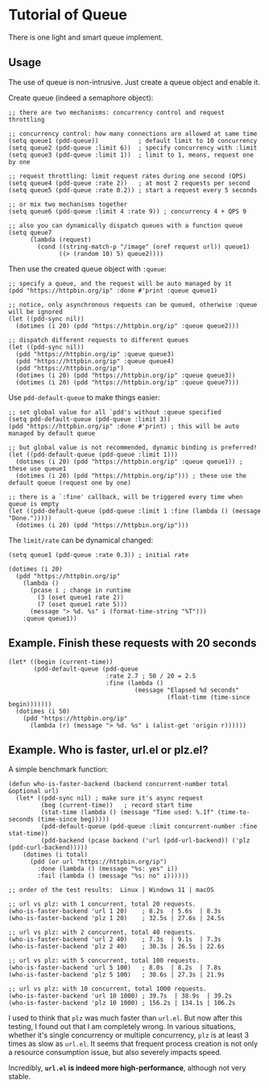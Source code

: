 # Tutorial of Queue

There is one light and smart queue implement.

## Usage

The use of queue is non-intrusive. Just create a queue object and enable it.

Create queue (indeed a semaphore object):
```emacs-lisp
;; there are two mechanisms: concurrency control and request throttling

;; concurrency control: how many connections are allowed at same time
(setq queue1 (pdd-queue))           ; default limit to 10 concurrency
(setq queue2 (pdd-queue :limit 6))  ; specify concurrency with :limit
(setq queue3 (pdd-queue :limit 1))  ; limit to 1, means, request one by one

;; request throttling: limit request rates during one second (QPS)
(setq queue4 (pdd-queue :rate 2))   ; at most 2 requests per second
(setq queue5 (pdd-queue :rate 0.2)) ; start a request every 5 seconds

;; or mix two mechanisms together
(setq queue6 (pdd-queue :limit 4 :rate 9)) ; concurrency 4 + QPS 9

;; also you can dynamically dispatch queues with a function queue
(setq queue7
      (lambda (request)
        (cond ((string-match-p "/image" (oref request url)) queue1)
              ((> (random 10) 5) queue2))))
```

Then use the created queue object with `:queue`:
```emacs-lisp
;; specify a queue, and the request will be auto managed by it
(pdd "https://httpbin.org/ip" :done #'print :queue queue1)

;; notice, only asynchronous requests can be queued, otherwise :queue will be ignored
(let ((pdd-sync nil))
  (dotimes (i 20) (pdd "https://httpbin.org/ip" :queue queue2)))

;; dispatch different requests to different queues
(let ((pdd-sync nil))
  (pdd "https://httpbin.org/ip" :queue queue3)
  (pdd "https://httpbin.org/ip" :queue queue4)
  (pdd "https://httpbin.org/ip")
  (dotimes (i 20) (pdd "https://httpbin.org/ip" :queue queue3))
  (dotimes (i 20) (pdd "https://httpbin.org/ip" :queue queue7)))
```

Use `pdd-default-queue` to make things easier:
```emacs-lisp
;; set global value for all `pdd's without :queue specified
(setq pdd-default-queue (pdd-queue :limit 3))
(pdd "https://httpbin.org/ip" :done #'print) ; this will be auto managed by default queue

;; but global value is not recommended, dynamic binding is preferred!
(let ((pdd-default-queue (pdd-queue :limit 1)))
  (dotimes (i 20) (pdd "https://httpbin.org/ip" :queue queue1)) ; these use queue1
  (dotimes (i 20) (pdd "https://httpbin.org/ip"))) ; these use the default queue (request one by one)

;; there is a `:fine' callback, will be triggered every time when queue is empty
(let ((pdd-default-queue (pdd-queue :limit 1 :fine (lambda () (message "Done.")))))
  (dotimes (i 20) (pdd "https://httpbin.org/ip")))
```

The `limit/rate` can be dynamical changed:
```emacs-lisp
(setq queue1 (pdd-queue :rate 0.3)) ; initial rate

(dotimes (i 20)
  (pdd "https://httpbin.org/ip"
    (lambda ()
      (pcase i ; change in runtime
        (3 (oset queue1 rate 2))
        (7 (oset queue1 rate 5)))
      (message "> %d. %s" i (format-time-string "%T")))
    :queue queue1))
```

## Example. Finish these requests with 20 seconds

```emacs-lisp
(let* ((begin (current-time))
       (pdd-default-queue (pdd-queue
                           :rate 2.7 ; 50 / 20 = 2.5
                           :fine (lambda ()
                                   (message "Elapsed %d seconds"
                                            (float-time (time-since begin)))))))
  (dotimes (i 50)
    (pdd "https://httpbin.org/ip"
      (lambda (r) (message "> %d. %s" i (alist-get 'origin r))))))
```

## Example. Who is faster, url.el or plz.el?

A simple benchmark function:

```emacs-lisp
(defun who-is-faster-backend (backend concurrent-number total &optional url)
  (let* ((pdd-sync nil) ; make sure it's async request
         (beg (current-time))   ; record start time
         (stat-time (lambda () (message "Time used: %.1f" (time-to-seconds (time-since beg)))))
         (pdd-default-queue (pdd-queue :limit concurrent-number :fine stat-time))
         (pdd-backend (pcase backend ('url (pdd-url-backend)) ('plz (pdd-curl-backend)))))
    (dotimes (i total)
      (pdd (or url "https://httpbin.org/ip")
        :done (lambda () (message "%s: yes" i))
        :fail (lambda () (message "%s: no" i))))))

;; order of the test results:  Linux | Windows 11 | macOS

;; url vs plz: with 1 concurrent, total 20 requests.
(who-is-faster-backend 'url 1 20)    ; 8.2s  | 5.6s  | 8.3s
(who-is-faster-backend 'plz 1 20)    ; 32.5s | 27.6s | 24.5s

;; url vs plz: with 2 concurrent, total 40 requests.
(who-is-faster-backend 'url 2 40)    ; 7.3s  | 9.1s  | 7.3s
(who-is-faster-backend 'plz 2 40)    ; 30.3s | 26.5s | 22.6s

;; url vs plz: with 5 concurrent, total 100 requests.
(who-is-faster-backend 'url 5 100)   ; 8.0s  | 8.2s  | 7.8s
(who-is-faster-backend 'plz 5 100)   ; 30.6s | 27.3s | 21.9s

;; url vs plz: with 10 concurrent, total 1000 requests.
(who-is-faster-backend 'url 10 1000) ; 39.7s  | 38.9s  | 39.2s
(who-is-faster-backend 'plz 10 1000) ; 156.2s | 134.1s | 106.2s
```

I used to think that `plz` was much faster than `url.el`. But now after this testing, I found out that I am completely wrong.
In various situations, whether it's single concurrency or multiple concurrency, `plz` is at least 3 times as slow as `url.el`.
It seems that frequent process creation is not only a resource consumption issue, but also severely impacts speed.

Incredibly, **`url.el` is indeed more high-performance**, although not very stable.
